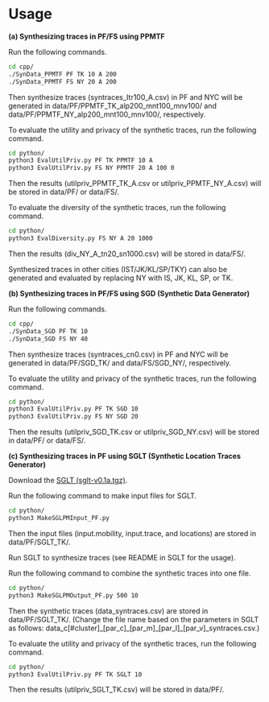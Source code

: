 # Usage

**(a) Synthesizing traces in PF/FS using PPMTF**

Run the following commands.

```bash
cd cpp/
./SynData_PPMTF PF TK 10 A 200
./SynData_PPMTF FS NY 20 A 200
```

Then synthesize traces (syntraces_Itr100_A.csv) in PF and NYC will be generated in data/PF/PPMTF_TK_alp200_mnt100_mnv100/ and data/PF/PPMTF_NY_alp200_mnt100_mnv100/, respectively.

To evaluate the utility and privacy of the synthetic traces, run the following command.

```bash
cd python/
python3 EvalUtilPriv.py PF TK PPMTF 10 A
python3 EvalUtilPriv.py FS NY PPMTF 20 A 100 0
```

Then the results (utilpriv_PPMTF_TK_A.csv or utilpriv_PPMTF_NY_A.csv) will be stored in data/PF/ or data/FS/.

To evaluate the diversity of the synthetic traces, run the following command.

```bash
cd python/
python3 EvalDiversity.py FS NY A 20 1000
```

Then the results (div_NY_A_tn20_sn1000.csv) will be stored in data/FS/.

Synthesized traces in other cities (IST/JK/KL/SP/TKY) can also be generated and evaluated by replacing NY with IS, JK, KL, SP, or TK.

**(b) Synthesizing traces in PF/FS using SGD (Synthetic Data Generator)**

Run the following commands.

```bash
cd cpp/
./SynData_SGD PF TK 10
./SynData_SGD FS NY 40
```

Then synthesize traces (syntraces_cn0.csv) in PF and NYC will be generated in data/PF/SGD_TK/ and data/FS/SGD_NY/, respectively.

To evaluate the utility and privacy of the synthetic traces, run the following command.

```bash
cd python/
python3 EvalUtilPriv.py PF TK SGD 10
python3 EvalUtilPriv.py FS NY SGD 20
```

Then the results (utilpriv_SGD_TK.csv or utilpriv_SGD_NY.csv) will be stored in data/PF/ or data/FS/.

**(c) Synthesizing traces in PF using SGLT (Synthetic Location Traces Generator)**

Download the [SGLT (sglt-v0.1a.tgz)](https://vbinds.ch/node/70).

Run the following command to make input files for SGLT.

```bash
cd python/
python3 MakeSGLPMInput_PF.py
```

Then the input files (input.mobility, input.trace, and locations) are stored in data/PF/SGLT_TK/.

Run SGLT to synthesize traces (see README in SGLT for the usage).

Run the following command to combine the synthetic traces into one file.

```bash
cd python/
python3 MakeSGLPMOutput_PF.py 500 10
```

Then the synthetic traces (data_syntraces.csv) are stored in data/PF/SGLT_TK/.
(Change the file name based on the parameters in SGLT as follows: data_c[#cluster]\_[par_c]\_[par_m]\_[par_l]\_[par_v]_syntraces.csv.)

To evaluate the utility and privacy of the synthetic traces, run the following command.

```bash
cd python/
python3 EvalUtilPriv.py PF TK SGLT 10
```

Then the results (utilpriv_SGLT_TK.csv) will be stored in data/PF/.
